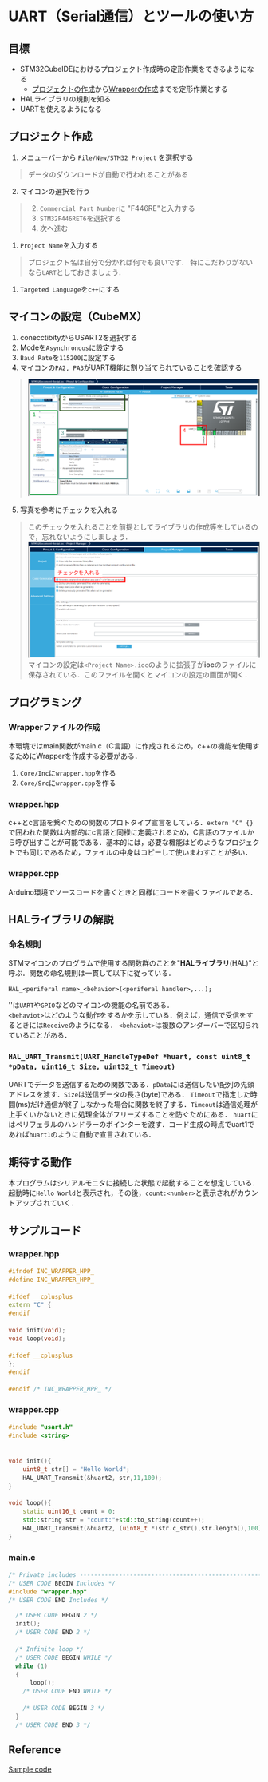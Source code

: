 # UART（Serial通信）とツールの使い方
## 目標
- STM32CubeIDEにおけるプロジェクト作成時の定形作業をできるようになる
  - [プロジェクトの作成](#プロジェクト作成)から[Wrapperの作成](#wrapperファイルの作成)までを定形作業とする
- HALライブラリの規則を知る
- UARTを使えるようになる

## プロジェクト作成
1. メニューバーから `File/New/STM32 Project` を選択する
>データのダウンロードが自動で行われることがある
2. マイコンの選択を行う
>   2. `Commercial Part Number`に "F446RE"と入力する
>   3. `STM32F446RET6`を選択する
>   4. 次へ進む
1. `Project Name`を入力する
> プロジェクト名は自分で分かれば何でも良いです．
> 特にこだわりがないなら`UART`としておきましょう．
1. `Targeted Language`を`c++`にする

## マイコンの設定（CubeMX）
1. conecctibityからUSART2を選択する
2. Modeを`Asynchronous`に設定する
3. `Baud Rate`を`115200`に設定する
4. マイコンの`PA2, PA3`がUART機能に割り当てられていることを確認する
>![](_res/uart_cubeMX.png)
5. 写真を参考にチェックを入れる
>このチェックを入れることを前提としてライブラリの作成等をしているので，忘れないようにしましょう．
>![](_res/cubeMX_codeGenerator.png)
マイコンの設定は`<Project Name>.ioc`のように拡張子が**ioc**のファイルに保存されている．このファイルを開くとマイコンの設定の画面が開く．

## プログラミング
### Wrapperファイルの作成
本環境ではmain関数がmain.c（C言語）に作成されるため，c++の機能を使用するためにWrapperを作成する必要がある．
1. `Core/Inc`に`wrapper.hpp`を作る
2. `Core/Src`に`wrapper.cpp`を作る

### wrapper.hpp
c++とc言語を繋ぐための関数のプロトタイプ宣言をしている．`extern "C" {}`で囲われた関数は内部的にc言語と同様に定義されるため，C言語のファイルから呼び出すことが可能である．基本的には，必要な機能はどのようなプロジェクトでも同じであるため，ファイルの中身はコピーして使いまわすことが多い．
### wrapper.cpp
Arduino環境でソースコードを書くときと同様にコードを書くファイルである．

## HALライブラリの解説
### 命名規則
STMマイコンのプログラムで使用する関数群のことを"**HALライブラリ**(HAL)"と呼ぶ．関数の命名規則は一貫して以下に従っている．
```
HAL_<periferal name>_<behavior>(<periferal handler>,...);
```
'<periferal name>'は`UART`や`GPIO`などのマイコンの機能の名前である．  
`<behaviot>`はどのような動作をするかを示している．例えば，通信で受信をするときには`Receive`のようになる．
`<behaviot>`は複数のアンダーバーで区切られていることがある．


### `HAL_UART_Transmit(UART_HandleTypeDef *huart, const uint8_t *pData, uint16_t Size, uint32_t Timeout)`
UARTでデータを送信するための関数である．`pData`には送信したい配列の先頭アドレスを渡す．`Size`は送信データの長さ(byte)である．
`Timeout`で指定した時間(ms)だけ通信が終了しなかった場合に関数を終了する．`Timeout`は通信処理が上手くいかないときに処理全体がフリーズすることを防ぐためにある．
`huart`にはペリフェラルのハンドラーのポインターを渡す．コード生成の時点でuart1であれば`huart1`のように自動で宣言されている．

## 期待する動作
本プログラムはシリアルモニタに接続した状態で起動することを想定している．  
起動時に`Hello World`と表示され，その後，`count:<number>`と表示され<number>がカウントアップされていく．

## サンプルコード
### wrapper.hpp
```c++
#ifndef INC_WRAPPER_HPP_
#define INC_WRAPPER_HPP_

#ifdef __cplusplus
extern "C" {
#endif

void init(void);
void loop(void);

#ifdef __cplusplus
};
#endif

#endif /* INC_WRAPPER_HPP_ */
```
### wrapper.cpp
```c++
#include "usart.h"
#include <string>


void init(){
	uint8_t str[] = "Hello World";
	HAL_UART_Transmit(&huart2, str,11,100);
}

void loop(){
	static uint16_t count = 0;
	std::string str = "count:"+std::to_string(count++);
	HAL_UART_Transmit(&huart2, (uint8_t *)str.c_str(),str.length(),100);
}
```

### main.c
```c
/* Private includes ----------------------------------------------------------*/
/* USER CODE BEGIN Includes */
#include "wrapper.hpp"
/* USER CODE END Includes */
```
```c
  /* USER CODE BEGIN 2 */
  init();
  /* USER CODE END 2 */

  /* Infinite loop */
  /* USER CODE BEGIN WHILE */
  while (1)
  {
	  loop();
    /* USER CODE END WHILE */

    /* USER CODE BEGIN 3 */
  }
  /* USER CODE END 3 */
```
## Reference
[Sample code](https://github.com/NOKOLat/STM32Document_Serial)
